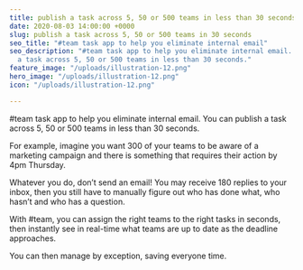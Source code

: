 ```yaml
---
title: publish a task across 5, 50 or 500 teams in less than 30 seconds
date: 2020-08-03 14:00:00 +0000
slug: publish a task across 5, 50 or 500 teams in 30 seconds
seo_title: "#team task app to help you eliminate internal email"
seo_description: "#team task app to help you eliminate internal email. You can publish
  a task across 5, 50 or 500 teams in less than 30 seconds."
feature_image: "/uploads/illustration-12.png"
hero_image: "/uploads/illustration-12.png"
icon: "/uploads/illustration-12.png"

---
```

\#team task app to help you eliminate internal email. You can publish a task across 5, 50 or 500 teams in less than 30 seconds.

For example, imagine you want 300 of your teams to be aware of a marketing campaign and there is something that requires their action by 4pm Thursday.

Whatever you do, don’t send an email! You may receive 180 replies to your inbox, then you still have to manually figure out who has done what, who hasn’t and who has a question.

With #team, you can assign the right teams to the right tasks in seconds, then instantly see in real-time what teams are up to date as the deadline approaches.

You can then manage by exception, saving everyone time.